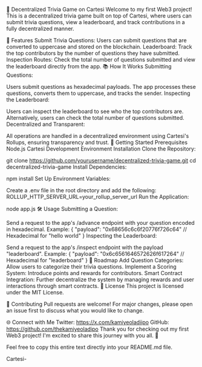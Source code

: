 🚀 Decentralized Trivia Game on Cartesi
Welcome to my first Web3 project! This is a decentralized trivia game built on top of Cartesi, where users can submit trivia questions, view a leaderboard, and track contributions in a fully decentralized manner.

🌟 Features
Submit Trivia Questions: Users can submit questions that are converted to uppercase and stored on the blockchain.
Leaderboard: Track the top contributors by the number of questions they have submitted.
Inspection Routes: Check the total number of questions submitted and view the leaderboard directly from the app.
📚 How It Works
Submitting Questions:

Users submit questions as hexadecimal payloads.
The app processes these questions, converts them to uppercase, and tracks the sender.
Inspecting the Leaderboard:

Users can inspect the leaderboard to see who the top contributors are.
Alternatively, users can check the total number of questions submitted.
Decentralized and Transparent:

All operations are handled in a decentralized environment using Cartesi's Rollups, ensuring transparency and trust.
🚀 Getting Started
Prerequisites
Node.js
Cartesi Development Environment
Installation
Clone the Repository:

git clone https://github.com/yourusername/decentralized-trivia-game.git
cd decentralized-trivia-game
Install Dependencies:

npm install
Set Up Environment Variables:

Create a .env file in the root directory and add the following:
ROLLUP_HTTP_SERVER_URL=your_rollup_server_url
Run the Application:

node app.js
🛠️ Usage
Submitting a Question:

Send a request to the app's /advance endpoint with your question encoded in hexadecimal.
Example:
{
  "payload": "0x68656c6c6f20776f726c64"  // Hexadecimal for "hello world"
}
Inspecting the Leaderboard:

Send a request to the app's /inspect endpoint with the payload "leaderboard".
Example:
{
  "payload": "0x6c6561646572626f617264"  // Hexadecimal for "leaderboard"
}
🎯 Roadmap
Add Question Categories: Allow users to categorize their trivia questions.
Implement a Scoring System: Introduce points and rewards for contributors.
Smart Contract Integration: Further decentralize the system by managing rewards and user interactions through smart contracts.
📄 License
This project is licensed under the MIT License.

📢 Contributing
Pull requests are welcome! For major changes, please open an issue first to discuss what you would like to change.

🌐 Connect with Me
Twitter: https://x.com/kamiyeoladiipo
GitHub: https://github.com/thekamiyeoladipo
Thank you for checking out my first Web3 project! I'm excited to share this journey with you all. 🚀

Feel free to copy this entire text directly into your README.md file.

Cartesi-